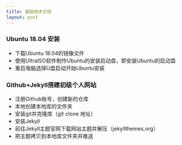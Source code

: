 ```yaml
---
title: 基础技术文档
layout: post
---
```

### Ubuntu 18.04 安装
* 下载Ubuntu 18.04的镜像文件
* 使用UltraISO软件制作Ubuntu的安装启动盘，即安装Ubuntu的启动盘
* 重启电脑选择U盘启动开始Ubuntu安装

### Github+Jekyll搭建初级个人网站

* 注册Github账号，创建新的仓库
* 本地创建本地库的文件夹
* 安装git并克隆库（git clone 地址）
* 安装Jekyll
* 前往Jekyll主题官网下载网站主题并解压（jekyllthemes.org）
* 把主题拷贝到本地库文件夹并推送




